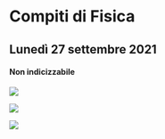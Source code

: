 # Compiti di Fisica

## Lunedì 27 settembre 2021

#### Non indicizzabile

![](https://i.imgur.com/zIuKIy1.jpg)

![](https://i.imgur.com/N7fxi26.jpg)

![](https://i.imgur.com/Gvo7D1m.jpg)

<!--stackedit_data:
eyJoaXN0b3J5IjpbMTY3NzAyNjc1NywtMjA5NTU3ODYwMV19
-->